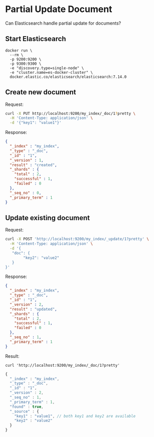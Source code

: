 # Partial Update Document

Can Elasticsearch handle partial update for documents?

## Start Elasticsearch

```
docker run \
  --rm \
  -p 9200:9200 \
  -p 9300:9300 \
  -e "discovery.type=single-node" \
  -e "cluster.name=es-docker-cluster" \
  docker.elastic.co/elasticsearch/elasticsearch:7.14.0
```

## Create new document

Request:

```sh
curl -X PUT http://localhost:9200/my_index/_doc/1?pretty \
  -H 'Content-Type: application/json' \
  -d '{"key1": "value1"}'
```

Response:

```json
{
  "_index" : "my_index",
  "_type" : "_doc",
  "_id" : "1",
  "_version" : 1,
  "result" : "created",
  "_shards" : {
    "total" : 2,
    "successful" : 1,
    "failed" : 0
  },
  "_seq_no" : 0,
  "_primary_term" : 1
}
```

## Update existing document

Request:

```sh
curl -X POST 'http://localhost:9200/my_index/_update/1?pretty' \
  -H 'Content-Type: application/json' \
  -d '{
   "doc": {
        "key2": "value2"
   }
}'
```

Response:

```json
{
  "_index" : "my_index",
  "_type" : "_doc",
  "_id" : "1",
  "_version" : 2,
  "result" : "updated",
  "_shards" : {
    "total" : 2,
    "successful" : 1,
    "failed" : 0
  },
  "_seq_no" : 1,
  "_primary_term" : 1
}
```

Result:

```
curl 'http://localhost:9200/my_index/_doc/1?pretty'
```

```js
{
  "_index" : "my_index",
  "_type" : "_doc",
  "_id" : "1",
  "_version" : 2,
  "_seq_no" : 1,
  "_primary_term" : 1,
  "found" : true,
  "_source" : {
    "key1" : "value1", // both key1 and key2 are available
    "key2" : "value2"
  }
}
```